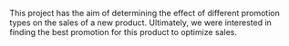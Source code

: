 This project has the aim of determining the effect of different promotion types on the sales of a new product. Ultimately, we were interested in finding the best promotion for this product to optimize sales.
